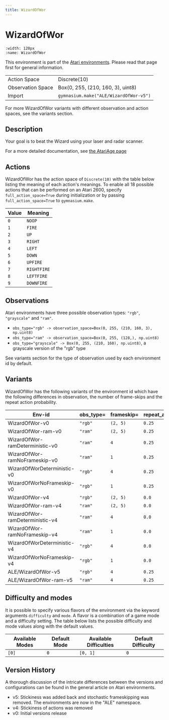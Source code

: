 ```yaml
---
title: WizardOfWor
---
```


# WizardOfWor

```{figure} ../../_static/videos/atari/wizard_of_wor.gif
:width: 120px
:name: WizardOfWor
```

This environment is part of the <a href='..'>Atari environments</a>. Please read that page first for general information.

|   |   |
|---|---|
| Action Space | Discrete(10) |
| Observation Space | Box(0, 255, (210, 160, 3), uint8) |
| Import | `gymnasium.make("ALE/WizardOfWor-v5")` |

For more WizardOfWor variants with different observation and action spaces, see the variants section.

## Description

Your goal is to beat the Wizard using your laser and radar scanner.

For a more detailed documentation, see [the AtariAge page](https://atariage.com/manual_html_page.php?SoftwareLabelID=598)

## Actions

WizardOfWor has the action space of `Discrete(10)` with the table below listing the meaning of each action's meanings.
To enable all 18 possible actions that can be performed on an Atari 2600, specify `full_action_space=True` during
initialization or by passing `full_action_space=True` to `gymnasium.make`.

| Value   | Meaning     |
|---------|-------------|
| `0`     | `NOOP`      |
| `1`     | `FIRE`      |
| `2`     | `UP`        |
| `3`     | `RIGHT`     |
| `4`     | `LEFT`      |
| `5`     | `DOWN`      |
| `6`     | `UPFIRE`    |
| `7`     | `RIGHTFIRE` |
| `8`     | `LEFTFIRE`  |
| `9`     | `DOWNFIRE`  |

## Observations

Atari environments have three possible observation types: `"rgb"`, `"grayscale"` and `"ram"`.

- `obs_type="rgb" -> observation_space=Box(0, 255, (210, 160, 3), np.uint8)`
- `obs_type="ram" -> observation_space=Box(0, 255, (128,), np.uint8)`
- `obs_type="grayscale" -> Box(0, 255, (210, 160), np.uint8)`, a grayscale version of the "rgb" type

See variants section for the type of observation used by each environment id by default.


## Variants

WizardOfWor has the following variants of the environment id which have the following differences in observation,
the number of frame-skips and the repeat action probability.

| Env-id                          | obs_type=   | frameskip=   | repeat_action_probability=   |
|---------------------------------|-------------|--------------|------------------------------|
| WizardOfWor-v0                  | `"rgb"`     | `(2, 5)`     | `0.25`                       |
| WizardOfWor-ram-v0              | `"ram"`     | `(2, 5)`     | `0.25`                       |
| WizardOfWor-ramDeterministic-v0 | `"ram"`     | `4`          | `0.25`                       |
| WizardOfWor-ramNoFrameskip-v0   | `"ram"`     | `1`          | `0.25`                       |
| WizardOfWorDeterministic-v0     | `"rgb"`     | `4`          | `0.25`                       |
| WizardOfWorNoFrameskip-v0       | `"rgb"`     | `1`          | `0.25`                       |
| WizardOfWor-v4                  | `"rgb"`     | `(2, 5)`     | `0.0`                        |
| WizardOfWor-ram-v4              | `"ram"`     | `(2, 5)`     | `0.0`                        |
| WizardOfWor-ramDeterministic-v4 | `"ram"`     | `4`          | `0.0`                        |
| WizardOfWor-ramNoFrameskip-v4   | `"ram"`     | `1`          | `0.0`                        |
| WizardOfWorDeterministic-v4     | `"rgb"`     | `4`          | `0.0`                        |
| WizardOfWorNoFrameskip-v4       | `"rgb"`     | `1`          | `0.0`                        |
| ALE/WizardOfWor-v5              | `"rgb"`     | `4`          | `0.25`                       |
| ALE/WizardOfWor-ram-v5          | `"ram"`     | `4`          | `0.25`                       |

## Difficulty and modes

It is possible to specify various flavors of the environment via the keyword arguments `difficulty` and `mode`.
A flavor is a combination of a game mode and a difficulty setting. The table below lists the possible difficulty and mode values
along with the default values.

| Available Modes   | Default Mode   | Available Difficulties   | Default Difficulty   |
|-------------------|----------------|--------------------------|----------------------|
| `[0]`             | `0`            | `[0, 1]`                 | `0`                  |

## Version History

A thorough discussion of the intricate differences between the versions and configurations can be found in the general article on Atari environments.

* v5: Stickiness was added back and stochastic frameskipping was removed. The environments are now in the "ALE" namespace.
* v4: Stickiness of actions was removed
* v0: Initial versions release
